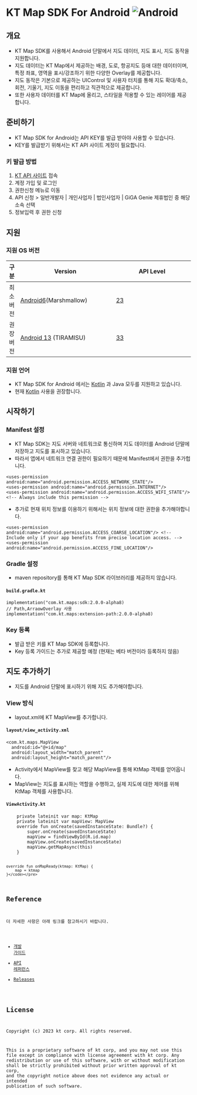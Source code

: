 <h1 id="kt-map-sdk-for-android">KT Map SDK For Android
<img alt="Android" src="https://img.shields.io/badge/Android-3DDC84?style=for-the-badge&logo=Android&logoColor=white"></h1>
<h2 id="개요">개요</h2>
<ul>
<li>KT Map SDK를 사용해서 Android 단말에서 지도 데이터, 지도 표시, 지도
동작을 지원합니다.</li>
<li>지도 데이터는 KT Map에서 제공하는 배경, 도로, 항공지도 등애 대한
데이터이며, 특정 좌표, 영역을 표시/강조하기 위한 다양한 Overlay를
제공합니다.</li>
<li>지도 동작은 기본으로 제공하는 UIControl 및 사용자 터치를 통해 지도
확대/축소, 회전, 기울기, 지도 이동을 편리하고 직관적으로
제공합니다.</li>
<li>또한 사용자 데이터를 KT Map에 올리고, 스타일을 적용할 수 있는
레이어를 제공합니다.</li>
</ul>
<h2 id="준비하기">준비하기</h2>
<ul>
<li>KT Map SDK for Android는 API KEY를 발급 받아야 사용할 수
있습니다.</li>
<li>KEY를 발급받기 위해서는 KT API 사이트 계정이 필요합니다.</li>
</ul>
<h3 id="키-발급-방법">키 발급 방법</h3>
<ol type="1">
<li><a href="https://apilink.kt.co.kr/">KT API 사이트</a> 접속</li>
<li>계정 가입 및 로그인</li>
<li>권한신청 메뉴로 이동</li>
<li>API 신청 &gt; 일반개발자 | 개인사업자 | 법인사업자 | GiGA Genie
제휴법인 중 해당 소속 선택</li>
<li>정보입력 후 권한 신청</li>
</ol>
<h2 id="지원">지원</h2>
<h3 id="지원-os-버전">지원 OS 버전</h3>
<table>
<colgroup>
<col style="width: 0%" />
<col style="width: 53%" />
<col style="width: 45%" />
</colgroup>
<thead>
<tr class="header">
<th>구분</th>
<th>Version</th>
<th>API Level</th>
</tr>
</thead>
<tbody>
<tr class="odd">
<td>최소버전</td>
<td><a href="https://www.android.com/versions/marshmallow-6-0/">Android6</a>(Marshmallow)</td>
<td><a
href="https://developer.android.com/tools/releases/platforms#6.0">23</a></td>
</tr>
<tr class="even">
<td>권장버전</td>
<td><a href="https://developer.android.com/about/versions/13">Android
13</a> (TIRAMISU)</td>
<td><a
href="https://developer.android.com/tools/releases/platforms#13">33</a></td>
</tr>
</tbody>
</table>
<h3 id="지원-언어">지원 언어</h3>
<ul>
<li>KT Map SDK for Android 에서는 <a
href="https://developer.android.com/kotlin">Kotlin</a> 과 Java 모두를
지원하고 있습니다.</li>
<li>현재 <a href="https://developer.android.com/kotlin">Kotlin</a>
사용을 권장합니다.</li>
</ul>
<h2 id="시작하기">시작하기</h2>
<h3 id="manifest-설정">Manifest 설정</h3>
<ul>
<li>KT Map SDK는 지도 서버와 네트워크로 통신하며 지도 데이터를 Android
단말에 저장하고 지도를 표시하고 있습니다.</li>
<li>따라서 앱에서 네트워크 연결 권한이 필요하기 때문에 Manifest에서
권한을 추가헙니다.</li>
</ul>
<div class="sourceCode" id="cb1"><pre
class="sourceCode xml"><code class="sourceCode xml"><span id="cb1-1"><a href="#cb1-1" aria-hidden="true" tabindex="-1"></a>&lt;<span class="kw">uses-permission</span><span class="ot"> android:name=</span><span class="st">&quot;android.permission.ACCESS_NETWORK_STATE&quot;</span>/&gt;</span>
<span id="cb1-2"><a href="#cb1-2" aria-hidden="true" tabindex="-1"></a>&lt;<span class="kw">uses-permission</span><span class="ot"> android:name=</span><span class="st">&quot;android.permission.INTERNET&quot;</span>/&gt;</span>
<span id="cb1-3"><a href="#cb1-3" aria-hidden="true" tabindex="-1"></a>&lt;<span class="kw">uses-permission</span><span class="ot"> android:name=</span><span class="st">&quot;android.permission.ACCESS_WIFI_STATE&quot;</span>/&gt; <span class="co">&lt;!-- Always include this permission --&gt;</span></span></code></pre></div>
<ul>
<li>추가로 현재 위치 정보를 이용하기 위해서는 위치 정보에 대한 권한을
추가해야합니다.</li>
</ul>
<div class="sourceCode" id="cb2"><pre
class="sourceCode xml"><code class="sourceCode xml"><span id="cb2-1"><a href="#cb2-1" aria-hidden="true" tabindex="-1"></a>&lt;<span class="kw">uses-permission</span></span>
<span id="cb2-2"><a href="#cb2-2" aria-hidden="true" tabindex="-1"></a><span class="ot">android:name=</span><span class="st">&quot;android.permission.ACCESS_COARSE_LOCATION&quot;</span>/&gt; <span class="co">&lt;!-- Include only if your app benefits from precise location access. --&gt;</span></span>
<span id="cb2-3"><a href="#cb2-3" aria-hidden="true" tabindex="-1"></a>&lt;<span class="kw">uses-permission</span><span class="ot"> android:name=</span><span class="st">&quot;android.permission.ACCESS_FINE_LOCATION&quot;</span>/&gt;</span></code></pre></div>
<h3 id="gradle-설정">Gradle 설정</h3>
<ul>
<li>maven repository를 통해 KT Map SDK 라이브러리를 제공하지
않습니다.</li>
</ul>
<h4
id="build.gradle.kt"><strong><code>build.gradle.kt</code></strong></h4>
<pre><code>implementation(&quot;com.kt.maps:sdk:2.0.0-alpha8)
// Path,ArraowOverlay 사용
implementation(&quot;com.kt.maps:extension-path:2.0.0-alpha8)</code></pre>
<h3 id="key-등록">Key 등록</h3>
<ul>
<li>발급 받은 키를 KT Map SDK에 등록합니다.</li>
<li>Key 등록 가이드는 추가로 제공할 예정 (현재는 베타 버전이라 등록하지
않음)</li>
</ul>
<h2 id="지도-추가하기">지도 추가하기</h2>
<ul>
<li>지도를 Android 단말에 표시하기 위해 지도 추가해야합니다.</li>
</ul>
<h3 id="view-방식">View 방식</h3>
<ul>
<li>layout.xml에 KT MapView를 추가합니다.</li>
</ul>
<h4
id="layoutview_activity.xml"><strong><code>layout/view_activity.xml</code></strong></h4>
<div class="sourceCode" id="cb4"><pre
class="sourceCode xml"><code class="sourceCode xml"><span id="cb4-1"><a href="#cb4-1" aria-hidden="true" tabindex="-1"></a>&lt;<span class="kw">com.kt.maps.MapView</span></span>
<span id="cb4-2"><a href="#cb4-2" aria-hidden="true" tabindex="-1"></a><span class="ot">  android:id=</span><span class="st">&quot;@+id/map&quot;</span></span>
<span id="cb4-3"><a href="#cb4-3" aria-hidden="true" tabindex="-1"></a><span class="ot">  android:layout_width=</span><span class="st">&quot;match_parent&quot;</span></span>
<span id="cb4-4"><a href="#cb4-4" aria-hidden="true" tabindex="-1"></a><span class="ot">  android:layout_height=</span><span class="st">&quot;match_parent&quot;</span>/&gt;</span></code></pre></div>
<ul>
<li>Activity에서 MapView를 찾고 해당 MapView를 통해 KtMap 객체를
얻어옵니다.</li>
<li>MapView는 지도를 표시하는 역할을 수행하고, 실제 지도에 대한 제어를
위해 KtMap 객체를 사용합니다.</li>
</ul>
<h4
id="viewactivity.kt"><strong><code>ViewActivity.kt</code></strong></h4>
<pre><code>    private lateinit var map: KtMap
    private lateinit var mapView: MapView
    override fun onCreate(savedInstanceState: Bundle?) {
        super.onCreate(savedInstanceState)
        mapView = findViewById(R.id.map)
        mapView.onCreate(savedInstanceState)
        mapView.getMapAsync(this)
    }

    override fun onMapReady(ktmap: KtMap) {
        map = ktmap
    }</code></pre>
<h2 id="reference">Reference</h2>
<p>더 자세한 사항은 아래 링크를 참고하시기 바랍니다.</p>
<ul>
<li><a href="https://map.gis.kt.com/mapsdk/android/tutorial/">개발
가이드</a></li>
<li><a href="https://map.gis.kt.com/mapsdk/android/apidoc/">API
레퍼런스</a></li>
<li><a
href="https://github.com/ktmobility1/android-map-sdk/releases">Releases</a></li>
</ul>
<h2 id="license">License</h2>
<p>Copyright (c) 2023 kt corp. All rights reserved.</p>
<p>This is a proprietary software of kt corp, and you may not use this
file except in compliance with license agreement with kt corp. Any
redistribution or use of this software, with or without modification
shall be strictly prohibited without prior written approval of kt corp,
and the copyright notice above does not evidence any actual or intended
publication of such software.</p>
